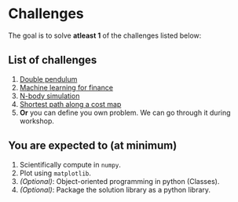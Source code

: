 # Challenges

The goal is to solve **atleast 1** of the challenges listed below:

## List of challenges

1. [Double pendulum](01_double_pendulum/README.md)
2. [Machine learning for finance](02_ml_for_finance/README.md)
3. [N-body simulation](03_nbody_simulation/README.md)
4. [Shortest path along a cost map](04_shortest_path/README.md)
5. **Or** you can define you own problem. We can go through it during workshop.

## You are expected to (at minimum)

1. Scientifically compute in `numpy`.
2. Plot using `matplotlib`.
3. *(Optional)*: Object-oriented programming in python (Classes).
4. *(Optional)*: Package the solution library as a python library.
